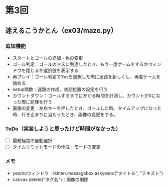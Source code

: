 # 第3回
## 迷えるこうかとん（ex03/maze.py）
### 追加機能
- スタートとゴールの追加・色の変更
- ゴール判定：ゴールのマスに到達したとき、もう一度ゲームをするかウィンドウを閉じるか選択肢を表示する
- 再プレイ：ゴール判定でYesを選択した際に迷路を新しくし、再度ゲームを始める
- setup関数：迷路の作成、初期位置の設定を行う
- カウントダウン：ゴールするまでにかかる時間を計測し、カウントが0になった際に処理を行う
- 画像の変更：左右キーを押したとき、ゴールした時、タイムアップになった時、行き止まりに当たったとき、画像の変更をする。

### ToDo（実装しようと思ったけど時間がなかった）
- [ ] 最短経路の自動選択
- [ ] タイムリミットモードの作成・モードの変更

### メモ
- yes/noウィンドウ：tkinter.messagebox.askyesno("タイトル", "テキスト")
- canvas.delete("タグ名")：画像の削除